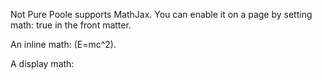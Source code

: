 Not Pure Poole supports MathJax. You can enable it on a page by setting math: true in the front matter.

An inline math: \(E=mc^2\).

A display math:
